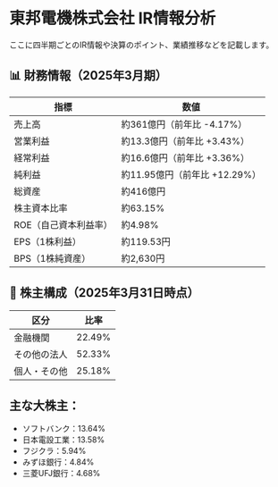 # 東邦電機株式会社 IR情報分析

ここに四半期ごとのIR情報や決算のポイント、業績推移などを記載します。

## 📊 財務情報（2025年3月期）
| 指標 | 数値 |
| ---- | ---- | 
| 売上高 | 約361億円（前年比 -4.17%） | 
| 営業利益 | 約13.3億円（前年比 +3.43%） | 
| 経常利益 | 約16.6億円（前年比 +3.36%） | 
| 純利益 | 約11.95億円（前年比 +12.29%） | 
| 総資産 | 約416億円 | 
| 株主資本比率 | 約63.15% | 
| ROE（自己資本利益率） | 約4.98% | 
| EPS（1株利益） | 約119.53円 | 
| BPS（1株純資産） | 約2,630円 | 

## 👥 株主構成（2025年3月31日時点）
| 区分 | 比率 | 
| ---- | ----- |
| 金融機関 | 22.49% | 
| その他の法人 | 52.33% | 
| 個人・その他 | 25.18% | 

## 主な大株主：

- ソフトバンク：13.64%
- 日本電設工業：13.58%
- フジクラ：5.94%
- みずほ銀行：4.84%
- 三菱UFJ銀行：4.68%











